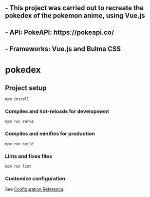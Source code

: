 <h2>- This project was carried out to recreate the pokedex of the pokemon anime, using Vue.js</h2>

<h2>- API: PokeAPI: https://pokeapi.co/ </h2>

<h2>- Frameworks: Vue.js and Bulma CSS </h2>


# pokedex

## Project setup
```
npm install
```

### Compiles and hot-reloads for development
```
npm run serve
```

### Compiles and minifies for production
```
npm run build
```

### Lints and fixes files
```
npm run lint
```

### Customize configuration
See [Configuration Reference](https://cli.vuejs.org/config/).
